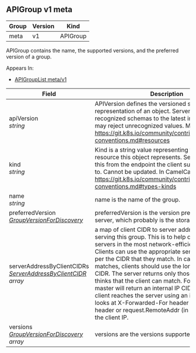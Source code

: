 ## APIGroup v1 meta

Group        | Version     | Kind
------------ | ---------- | -----------
meta | v1 | APIGroup



APIGroup contains the name, the supported versions, and the preferred version of a group.

<aside class="notice">
Appears In:

<ul> 
<li><a href="#apigrouplist-v1-meta">APIGroupList meta/v1</a></li>
</ul></aside>

Field        | Description
------------ | -----------
apiVersion <br /> *string*    | APIVersion defines the versioned schema of this representation of an object. Servers should convert recognized schemas to the latest internal value, and may reject unrecognized values. More info: https://git.k8s.io/community/contributors/devel/api-conventions.md#resources
kind <br /> *string*    | Kind is a string value representing the REST resource this object represents. Servers may infer this from the endpoint the client submits requests to. Cannot be updated. In CamelCase. More info: https://git.k8s.io/community/contributors/devel/api-conventions.md#types-kinds
name <br /> *string*    | name is the name of the group.
preferredVersion <br /> *[GroupVersionForDiscovery](#groupversionfordiscovery-v1-meta)*    | preferredVersion is the version preferred by the API server, which probably is the storage version.
serverAddressByClientCIDRs <br /> *[ServerAddressByClientCIDR](#serveraddressbyclientcidr-v1-meta) array*    | a map of client CIDR to server address that is serving this group. This is to help clients reach servers in the most network-efficient way possible. Clients can use the appropriate server address as per the CIDR that they match. In case of multiple matches, clients should use the longest matching CIDR. The server returns only those CIDRs that it thinks that the client can match. For example: the master will return an internal IP CIDR only, if the client reaches the server using an internal IP. Server looks at X-Forwarded-For header or X-Real-Ip header or request.RemoteAddr (in that order) to get the client IP.
versions <br /> *[GroupVersionForDiscovery](#groupversionfordiscovery-v1-meta) array*    | versions are the versions supported in this group.

